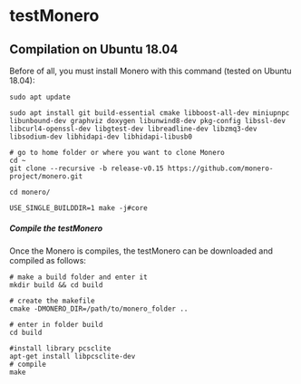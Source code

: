 # testMonero
## Compilation on Ubuntu 18.04
Before of all, you must install Monero with this command (tested on Ubuntu 18.04):
```
sudo apt update

sudo apt install git build-essential cmake libboost-all-dev miniupnpc libunbound-dev graphviz doxygen libunwind8-dev pkg-config libssl-dev libcurl4-openssl-dev libgtest-dev libreadline-dev libzmq3-dev libsodium-dev libhidapi-dev libhidapi-libusb0

# go to home folder or where you want to clone Monero
cd ~
git clone --recursive -b release-v0.15 https://github.com/monero-project/monero.git

cd monero/

USE_SINGLE_BUILDDIR=1 make -j#core
```
##### Compile the testMonero

Once the Monero is compiles, the testMonero can be downloaded and compiled
as follows:

```
# make a build folder and enter it
mkdir build && cd build

# create the makefile
cmake -DMONERO_DIR=/path/to/monero_folder ..

# enter in folder build 
cd build 

#install library pcsclite 
apt-get install libpcsclite-dev
# compile
make
```



